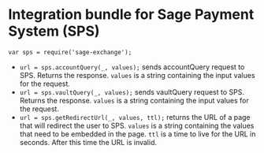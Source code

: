 # Integration bundle for Sage Payment System (SPS)
`var sps = require('sage-exchange');`
* `url = sps.accountQuery(_, values);`
  sends accountQuery request to SPS. Returns the response.
  `values` is a string containing the input values for the request.
* `url = sps.vaultQuery(_, values);`
  sends vaultQuery request to SPS. Returns the response.
  `values` is a string containing the input values for the request.
* `url = sps.getRedirectUrl(_, values, ttl);`
  returns the URL of a page that will redirect the user to SPS.
  `values` is a string containing the values that need to be embedded in the page.
  `ttl` is a time to live for the URL in seconds. After this time the URL is invalid.
